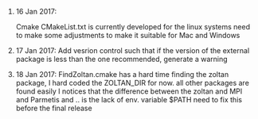 
1) 16 Jan 2017: 
	
	Cmake CMakeList.txt is currently developed for the linux systems
        need to make some adjustments to make it suitable for Mac and Windows

2) 17 Jan 2017:
	Add vesrion control such that if the version of the external package is less than the one recommended, generate a warning
 
3) 18 Jan 2017:
	FindZoltan.cmake has a hard time finding the zoltan package, I hard coded the ZOLTAN_DIR for now. all other packages are found easily
	I notices that the difference between the zoltan and MPI and Parmetis and .. is the lack of env. variable $PATH
	need to fix this before the final release
